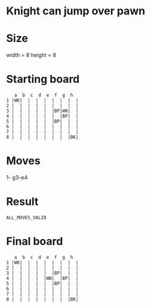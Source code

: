 # Knight can jump over pawn

# Size
width = 8
height = 8

# Starting board
```
   a  b  c  d  e  f  g  h
1 |WK|  |  |  |  |  |  |  |
2 |  |  |  |  |  |  |  |  |
3 |  |  |  |  |  |BP|WN|  |
4 |  |  |  |  |  |  |BP|  |
5 |  |  |  |  |  |BP|  |  |
6 |  |  |  |  |  |  |  |  |
7 |  |  |  |  |  |  |  |  |
8 |  |  |  |  |  |  |  |BK|
```
# Moves
1- g3-e4



# Result
`ALL_MOVES_VALID`

# Final board
```
   a  b  c  d  e  f  g  h
1 |WK|  |  |  |  |  |  |  |
2 |  |  |  |  |  |  |  |  |
3 |  |  |  |  |  |BP|  |  |
4 |  |  |  |  |WN|  |BP|  |
5 |  |  |  |  |  |BP|  |  |
6 |  |  |  |  |  |  |  |  |
7 |  |  |  |  |  |  |  |  |
8 |  |  |  |  |  |  |  |BK|
```
